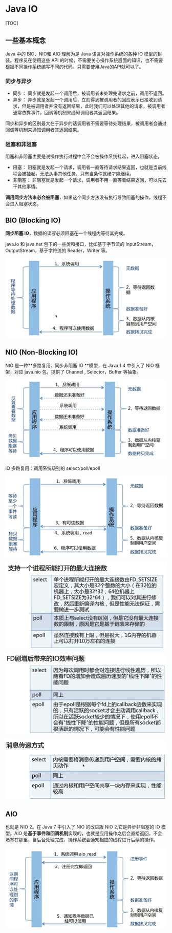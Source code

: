 # Java IO

[TOC]

## 一些基本概念

Java 中的 BIO、NIO和 AIO 理解为是 Java 语言对操作系统的各种 IO 模型的封装。程序员在使用这些 API 的时候，不需要关心操作系统层面的知识，也不需要根据不同操作系统编写不同的代码。只需要使用Java的API就可以了。

### 同步与异步

- 同步： 同步就是发起一个调用后，被调用者未处理完请求之前，调用不返回。
- 异步： 异步就是发起一个调用后，立刻得到被调用者的回应表示已接收到请求，但是被调用者并没有返回结果，此时我们可以处理其他的请求，被调用者通常依靠事件，回调等机制来通知调用者其返回结果。

同步和异步的区别最大在于异步的话调用者不需要等待处理结果，被调用者会通过回调等机制来通知调用者其返回结果。

### 阻塞和非阻塞

阻塞和非阻塞主要是说操作执行过程中会不会被操作系统挂起，进入阻塞状态。

- 阻塞： 阻塞就是发起一个请求，调用者一直等待请求结果返回，也就是当前线程会被挂起，无法从事其他任务，只有当条件就绪才能继续。
- 非阻塞： 非阻塞就是发起一个请求，调用者不用一直等着结果返回，可以先去干其他事情。

**调用同步方法未必会被阻塞**，如果这个同步方法没有执行导致阻塞的操作，线程不会进入阻塞状态。

## BIO (Blocking IO)

**同步阻塞 IO**，数据的读写必须阻塞在一个线程内等待其完成。

java.io 和 java.net 包下的一些类和接口，比如基于字节流的 InputStream，OutputStream，基于字符流的 Reader，Writer 等。

![](_v_images/20190814131159363_25687.png)

## NIO (Non-Blocking IO)

NIO 是一种**多路复用、同步非阻塞 IO **模型，在 Java 1.4 中引入了 NIO 框架，对应 java.nio 包，提供了 Channel , Selector，Buffer 等抽象。

![](_v_images/20190814131211742_28558.png)

IO 多路复用：调用系统级别的 select/poll/epoll

![](_v_images/20190814131726777_24327.png)

![](_v_images/20190814131912991_30504.png)

![](_v_images/20190814131924867_32729.png)

![](_v_images/20190814131957323_26152.png)

## AIO

也就是 NIO 2。在 Java 7 中引入了 NIO 的改进版 NIO 2,它是异步非阻塞的 IO 模型。AIO 是**基于事件和回调机制**实现的，也就是应用操作之后会直接返回，不会堵塞在那里，当后台处理完成，操作系统会通知相应的线程进行后续的操作。

![](_v_images/20190814132052524_16842.png)
